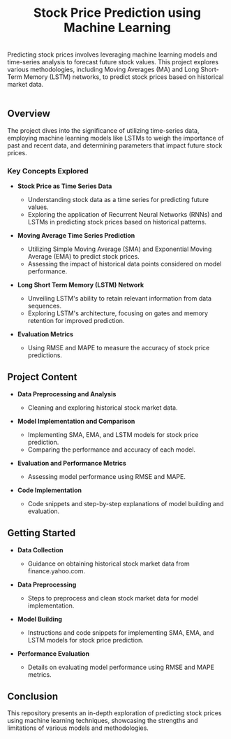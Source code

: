 <h1 align="center"> Stock Price Prediction using Machine Learning</h1>
</br>
Predicting stock prices involves leveraging machine learning models and time-series analysis to forecast future stock values. This project explores various methodologies, including Moving Averages (MA) and Long Short-Term Memory (LSTM) networks, to predict stock prices based on historical market data.
</br>
</br>

## Overview

The project dives into the significance of utilizing time-series data, employing machine learning models like LSTMs to weigh the importance of past and recent data, and determining parameters that impact future stock prices.

### Key Concepts Explored

- **Stock Price as Time Series Data**
  - Understanding stock data as a time series for predicting future values.
  - Exploring the application of Recurrent Neural Networks (RNNs) and LSTMs in predicting stock prices based on historical patterns.

- **Moving Average Time Series Prediction**
  - Utilizing Simple Moving Average (SMA) and Exponential Moving Average (EMA) to predict stock prices.
  - Assessing the impact of historical data points considered on model performance.

- **Long Short Term Memory (LSTM) Network**
  - Unveiling LSTM's ability to retain relevant information from data sequences.
  - Exploring LSTM's architecture, focusing on gates and memory retention for improved prediction.

- **Evaluation Metrics**
  - Using RMSE and MAPE to measure the accuracy of stock price predictions.

## Project Content

- **Data Preprocessing and Analysis**
  - Cleaning and exploring historical stock market data.
  
- **Model Implementation and Comparison**
  - Implementing SMA, EMA, and LSTM models for stock price prediction.
  - Comparing the performance and accuracy of each model.

- **Evaluation and Performance Metrics**
  - Assessing model performance using RMSE and MAPE.
  
- **Code Implementation**
  - Code snippets and step-by-step explanations of model building and evaluation.

## Getting Started

- **Data Collection**
  - Guidance on obtaining historical stock market data from finance.yahoo.com.

- **Data Preprocessing**
  - Steps to preprocess and clean stock market data for model implementation.

- **Model Building**
  - Instructions and code snippets for implementing SMA, EMA, and LSTM models for stock price prediction.

- **Performance Evaluation**
  - Details on evaluating model performance using RMSE and MAPE metrics.

## Conclusion

This repository presents an in-depth exploration of predicting stock prices using machine learning techniques, showcasing the strengths and limitations of various models and methodologies.

